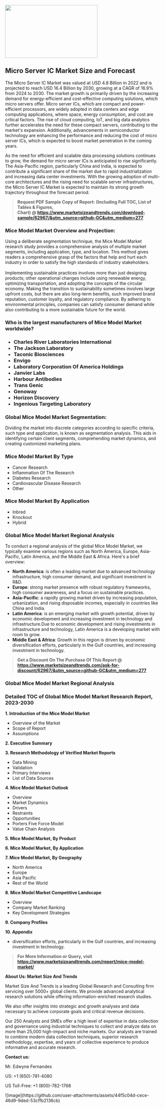 <p><img class="alignnone size-medium wp-image-20088" src="https://ffe5etoiles.com/wp-content/uploads/2024/12/MST1-300x171.png" alt="" width="300" height="171" /></p><h2>Micro Server IC Market Size and Forecast</h2><p>The Micro Server IC Market was valued at USD 4.8 Billion in 2022 and is projected to reach USD 16.4 Billion by 2030, growing at a CAGR of 16.9% from 2024 to 2030. The market growth is primarily driven by the increasing demand for energy-efficient and cost-effective computing solutions, which micro servers offer. Micro server ICs, which are compact and power-efficient processors, are widely adopted in data centers and edge computing applications, where space, energy consumption, and cost are critical factors. The rise of cloud computing, IoT, and big data analytics further accelerates the need for these compact servers, contributing to the market's expansion. Additionally, advancements in semiconductor technology are enhancing the performance and reducing the cost of micro server ICs, which is expected to boost market penetration in the coming years.</p><p>As the need for efficient and scalable data processing solutions continues to grow, the demand for micro server ICs is anticipated to rise significantly. The Asia-Pacific region, particularly China and India, is expected to contribute a significant share of the market due to rapid industrialization and increasing data center investments. With the growing adoption of multi-core architectures and the rising need for scalable server infrastructures, the Micro Server IC Market is expected to maintain its strong growth trajectory throughout the forecast period.</p></p><blockquote id="" class=""><strong>Request PDF Sample Copy of Report: (Including Full TOC, List of Tables &amp; Figures, Chart)&nbsp;@&nbsp;<strong><a href="https://www.marketsizeandtrends.com/download-sample/62967/&utm_source=github-GC&utm_medium=277" target="_blank">https://www.marketsizeandtrends.com/download-sample/62967/&utm_source=github-GC&utm_medium=277</a></strong></strong></blockquote><h3 id="" class="">Mice Model Market&nbsp;Overview and Projection:</h3><p id="" class="">Using a deliberate segmentation technique, the Mice Model Market research study provides a comprehensive analysis of multiple market segments, including application, type, and location. This method gives readers a comprehensive grasp of the factors that help and hurt each industry in order to satisfy the high standards of industry stakeholders. <br /> <br />Implementing sustainable practices involves more than just designing products; other operational changes include using renewable energy, optimizing transportation, and adopting the concepts of the circular economy. Making the transition to sustainability sometimes involves large upfront costs, but there are also long-term benefits, such improved brand reputation, customer loyalty, and regulatory compliance. By adhering to environmental principles, companies can satisfy consumer demand while also contributing to a more sustainable future for the world.</p><h3 id="" class="">Who is the largest manufacturers of&nbsp;Mice Model Market worldwide?</h3><h3 class=""><p><ul><li>Charles River Laboratories International </li><li> The Jackson Laboratory </li><li> Taconic Biosciences </li><li> Envigo </li><li> Laboratory Corporation Of America Holdings </li><li> Janvier Labs </li><li> Harbour Antibodies </li><li> Trans Genic </li><li> Genoway </li><li> Horizon Discovery </li><li> Ingenious Targeting Laboratory</li></ul></p></h3><h3 id="" class="">Global&nbsp;Mice Model Market Segmentation:</h3><p id="" class="">Dividing the market into discrete categories according to specific criteria, such type and application, is known as segmentation analysis. This aids in identifying certain client segments, comprehending market dynamics, and creating customized marketing plans.</p><h3 id="" class="">Mice Model Market&nbsp;By Type</h3><p><p><ul><li>Cancer Research </li><li> Inflammation Of The Research </li><li> Diabetes Research </li><li> Cardiovascular Disease Research </li><li> Other</p></li></ul></p></p><h3 id="" class="">Mice Model Market&nbsp;By Application</h3><p class=""><p><ul><li>Inbred </li><li> Knockout </li><li> Hybrid</li></ul></p></p><h3 id="" class="">Global Mice Model Market Regional Analysis</h3><p id="" class="">To conduct a regional analysis of the global Mice Model Market, we typically examine various regions such as North America, Europe, Asia-Pacific, Latin America, and the Middle East &amp; Africa. Here's a brief overview:</p><ul><li><strong>North America</strong>: is often a leading market due to advanced technology infrastructure, high consumer demand, and significant investment in R&amp;D.</li><li><strong>Europe</strong>: strong market presence with robust regulatory frameworks, high consumer awareness, and a focus on sustainable practices.</li><li><strong>Asia-Pacific</strong>: a rapidly growing market driven by increasing population, urbanization, and rising disposable incomes, especially in countries like China and India.</li><li><strong>Latin America</strong>: is an emerging market with growth potential, driven by economic development and increasing investment in technology and infrastructure.Due to economic development and rising investments in infrastructure and technology, Latin America is a developing market with room to grow.</li><li><strong>Middle East &amp; Africa</strong>: Growth in this region is driven by economic diversification efforts, particularly in the Gulf countries, and increasing investment in technology.</li></ul><blockquote id="" class=""><strong>Get a Discount On The Purchase Of This Report @ <strong><a href="https://www.marketsizeandtrends.com/ask-for-discount/62967/&utm_source=github-GC&utm_medium=277" target="_blank">https://www.marketsizeandtrends.com/ask-for-discount/62967/&utm_source=github-GC&utm_medium=277</a></strong></strong></blockquote><h3 id="" class="">Global Mice Model Market Regional Analysis</h3><h3 id="" class="">Detailed TOC of Global Mice Model Market Research Report, 2023-2030</h3><p id="" class=""><strong>1. Introduction of the Mice Model Market</strong></p><ul><li>Overview of the Market</li><li>Scope of Report</li><li>Assumptions</li></ul><p id="" class=""><strong>2. Executive Summary</strong></p><p id="" class=""><strong>3. Research Methodology of Verified Market Reports</strong></p><ul><li>Data Mining</li><li>Validation</li><li>Primary Interviews</li><li>List of Data Sources</li></ul><p id="" class=""><strong>4. Mice Model Market Outlook</strong></p><ul><li>Overview</li><li>Market Dynamics</li><li>Drivers</li><li>Restraints</li><li>Opportunities</li><li>Porters Five Force Model</li><li>Value Chain Analysis</li></ul><p id="" class=""><strong>5. Mice Model Market, By Product</strong></p><p id="" class=""><strong>6. Mice Model Market, By Application</strong></p><p id="" class=""><strong>7. Mice Model Market, By Geography</strong></p><ul><li>North America</li><li>Europe</li><li>Asia Pacific</li><li>Rest of the World</li></ul><p id="" class=""><strong>8. Mice Model Market Competitive Landscape</strong></p><ul><li>Overview</li><li>Company Market Ranking</li><li>Key Development Strategies</li></ul><p id="" class=""><strong>9. Company Profiles</strong></p><p id="" class=""><strong>10. Appendix</strong></p><ul><li>diversification efforts, particularly in the Gulf countries, and increasing investment in technology.</li></ul><blockquote id="" class=""><strong>For More Information or Query, visit <strong><strong><a href="https://www.marketsizeandtrends.com/report/mice-model-market/" target="_blank">https://www.marketsizeandtrends.com/report/mice-model-market/</a></strong></strong></strong></blockquote><p id="" class=""><strong>About Us: Market Size And Trends</strong></p><p id="" class="">Market Size And Trends is a leading Global Research and Consulting firm servicing over 5000+ global clients. We provide advanced analytical research solutions while offering information-enriched research studies.</p><p id="" class="">We also offer insights into strategic and growth analyses and data necessary to achieve corporate goals and critical revenue decisions.</p><p id="" class="">Our 250 Analysts and SMEs offer a high level of expertise in data collection and governance using industrial techniques to collect and analyze data on more than 25,000 high-impact and niche markets. Our analysts are trained to combine modern data collection techniques, superior research methodology, expertise, and years of collective experience to produce informative and accurate research.</p><p id="" class=""><strong>Contact us:</strong></p><p id="" class="">Mr. Edwyne Fernandes</p><p id="" class="">US: +1 (650)-781-4080</p><p id="" class="">US Toll-Free: +1 (800)-782-1768</p>
![image](https://github.com/user-attachments/assets/44f5c04d-cece-46d9-9ded-53cffb2136cb)

